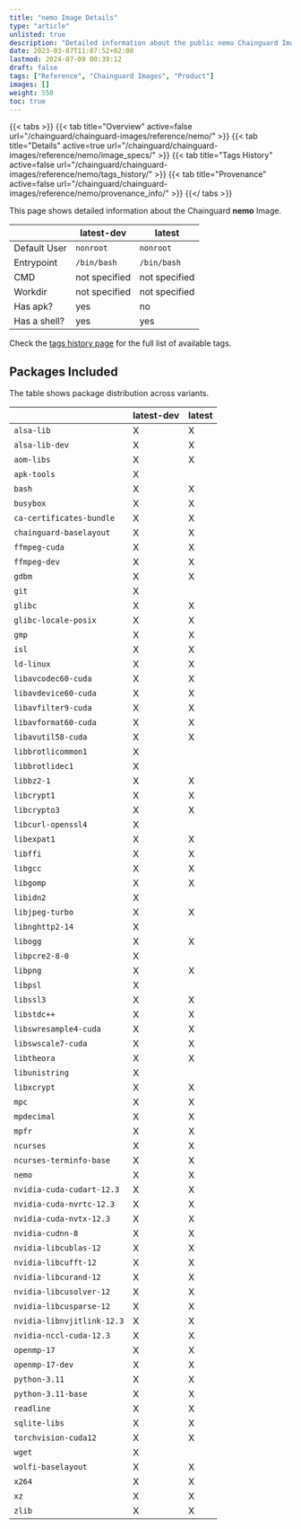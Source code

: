 ```yaml
---
title: "nemo Image Details"
type: "article"
unlisted: true
description: "Detailed information about the public nemo Chainguard Image."
date: 2023-03-07T11:07:52+02:00
lastmod: 2024-07-09 00:39:12
draft: false
tags: ["Reference", "Chainguard Images", "Product"]
images: []
weight: 550
toc: true
---
```


{{< tabs >}}
{{< tab title="Overview" active=false url="/chainguard/chainguard-images/reference/nemo/" >}}
{{< tab title="Details" active=true url="/chainguard/chainguard-images/reference/nemo/image_specs/" >}}
{{< tab title="Tags History" active=false url="/chainguard/chainguard-images/reference/nemo/tags_history/" >}}
{{< tab title="Provenance" active=false url="/chainguard/chainguard-images/reference/nemo/provenance_info/" >}}
{{</ tabs >}}

This page shows detailed information about the Chainguard **nemo** Image.

|              | latest-dev    | latest        |
|--------------|---------------|---------------|
| Default User | `nonroot`     | `nonroot`     |
| Entrypoint   | `/bin/bash`   | `/bin/bash`   |
| CMD          | not specified | not specified |
| Workdir      | not specified | not specified |
| Has apk?     | yes           | no            |
| Has a shell? | yes           | yes           |

Check the [tags history page](/chainguard/chainguard-images/reference/nemo/tags_history/) for the full list of available tags.

## Packages Included
The table shows package distribution across variants.

|                            | latest-dev | latest |
|----------------------------|------------|--------|
| `alsa-lib`                 | X          | X      |
| `alsa-lib-dev`             | X          | X      |
| `aom-libs`                 | X          | X      |
| `apk-tools`                | X          |        |
| `bash`                     | X          | X      |
| `busybox`                  | X          | X      |
| `ca-certificates-bundle`   | X          | X      |
| `chainguard-baselayout`    | X          | X      |
| `ffmpeg-cuda`              | X          | X      |
| `ffmpeg-dev`               | X          | X      |
| `gdbm`                     | X          | X      |
| `git`                      | X          |        |
| `glibc`                    | X          | X      |
| `glibc-locale-posix`       | X          | X      |
| `gmp`                      | X          | X      |
| `isl`                      | X          | X      |
| `ld-linux`                 | X          | X      |
| `libavcodec60-cuda`        | X          | X      |
| `libavdevice60-cuda`       | X          | X      |
| `libavfilter9-cuda`        | X          | X      |
| `libavformat60-cuda`       | X          | X      |
| `libavutil58-cuda`         | X          | X      |
| `libbrotlicommon1`         | X          |        |
| `libbrotlidec1`            | X          |        |
| `libbz2-1`                 | X          | X      |
| `libcrypt1`                | X          | X      |
| `libcrypto3`               | X          | X      |
| `libcurl-openssl4`         | X          |        |
| `libexpat1`                | X          | X      |
| `libffi`                   | X          | X      |
| `libgcc`                   | X          | X      |
| `libgomp`                  | X          | X      |
| `libidn2`                  | X          |        |
| `libjpeg-turbo`            | X          | X      |
| `libnghttp2-14`            | X          |        |
| `libogg`                   | X          | X      |
| `libpcre2-8-0`             | X          |        |
| `libpng`                   | X          | X      |
| `libpsl`                   | X          |        |
| `libssl3`                  | X          | X      |
| `libstdc++`                | X          | X      |
| `libswresample4-cuda`      | X          | X      |
| `libswscale7-cuda`         | X          | X      |
| `libtheora`                | X          | X      |
| `libunistring`             | X          |        |
| `libxcrypt`                | X          | X      |
| `mpc`                      | X          | X      |
| `mpdecimal`                | X          | X      |
| `mpfr`                     | X          | X      |
| `ncurses`                  | X          | X      |
| `ncurses-terminfo-base`    | X          | X      |
| `nemo`                     | X          | X      |
| `nvidia-cuda-cudart-12.3`  | X          | X      |
| `nvidia-cuda-nvrtc-12.3`   | X          | X      |
| `nvidia-cuda-nvtx-12.3`    | X          | X      |
| `nvidia-cudnn-8`           | X          | X      |
| `nvidia-libcublas-12`      | X          | X      |
| `nvidia-libcufft-12`       | X          | X      |
| `nvidia-libcurand-12`      | X          | X      |
| `nvidia-libcusolver-12`    | X          | X      |
| `nvidia-libcusparse-12`    | X          | X      |
| `nvidia-libnvjitlink-12.3` | X          | X      |
| `nvidia-nccl-cuda-12.3`    | X          | X      |
| `openmp-17`                | X          | X      |
| `openmp-17-dev`            | X          | X      |
| `python-3.11`              | X          | X      |
| `python-3.11-base`         | X          | X      |
| `readline`                 | X          | X      |
| `sqlite-libs`              | X          | X      |
| `torchvision-cuda12`       | X          | X      |
| `wget`                     | X          |        |
| `wolfi-baselayout`         | X          | X      |
| `x264`                     | X          | X      |
| `xz`                       | X          | X      |
| `zlib`                     | X          | X      |


